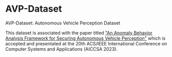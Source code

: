 # AVP-Dataset
AVP-Dataset: Autonomous Vehicle Perception Dataset 

This dataset is associated with the paper titled ["An Anomaly Behavior Analysis Framework for Securing Autonomous Vehicle Perception"](https://arxiv.org/pdf/2310.05041.pdf) which is accepted and presentated at the 20th ACS/IEEE International Conference on Computer Systems and Applications (AICCSA 2023).
